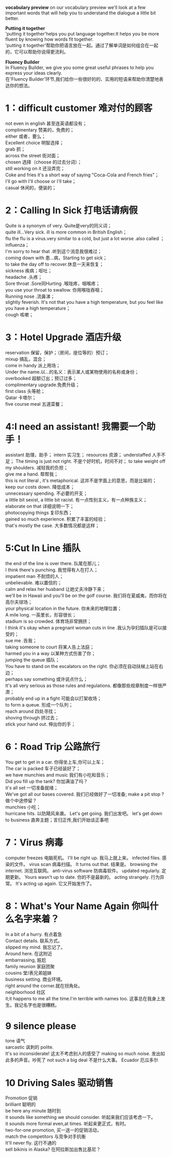 **vocabulary preview**
on our vocabulary preview we'll look at a few important words that will help you to understand the dialogue a little bit better.


**Putting it together**  
'putting it together'helps you put language together.It helps you be more fluent by knowing how words fit together.  
'putting it together'帮助你把语言放在一起。通过了解单词是如何组合在一起的，它可以帮助你说得更流利。

**Fluency Builder**  
In Fluency Builder, we give you some great useful phrases to help you express your ideas clearly.  
在'Fluency Builder'环节,我们给你一些很好的的、实用的短语来帮助你清楚地表达你的想法。


# 1：difficult customer 难对付的顾客
not even in english 甚至连英语都没有；  
complimentary 赞美的，免费的；  
either 或者，要么；  
Excellent choice 明智选择；  
grab 抓；  
across the street 街对面；  
chosen 选择（choose 的过去分词）；  
still working on it 还没弄完；  
Coke and fries it's a short way of saying  "Coca-Cola and French fries"；  
I'll go with  I'll choose or I'll take；  
casual 休闲的，便装的；  

# 2：Calling In Sick 打电话请病假
Quite is a synonym of very. Quite是very的同义词；  
quite ill...Very sick. ill is  more common in British English；  
flu the flu is a virus.very similar to a cold, but just a lot worse .also called ；  influenza；  
I'm sorry to hear that .听到这个消息我很难过；  
coming down with 患...病，Starting to get sick；  
to take the day off to recover.休息一天来恢复；  
sickness 疾病；呕吐；  
headache .头疼；  
Sore throat .Sore同Hurting .喉咙疼，咽喉疼；  
you use your throat to swallow. 你用喉咙吞咽；  
Running nose .流鼻涕；  
slightly feverish. It's not that you have a high temperature, but you feel like you have a high temperature；  
cough 咳嗽；

# 3：Hotel Upgrade 酒店升级
reservation 保留，保护；（房间，座位等的）预订；  
mixup 搞乱，混合；  
come in handy 派上用场；  
Under the name.以…的名义：表示某人或某物使用的名称或身份；  
overbooked  超额订出；预订过多；  
complimentary upgrade.免费升级；  
first class 头等舱；  
Qatar 卡塔尔；  
five course meal  五道菜餐；

# 4:I need an assistant! 我需要一个助手！
assistant 助理，助手；
intern 实习生；
resources 资源；
understaffed    人手不足；
The timing is just not right. 不是个好时机，时间不对；
to take weight off my shoulders. 减轻我的负担；  
give me a hand. 帮帮我；  
this is not literal , it's metaphorical. 这并不是字面上的意思，而是比喻的；  
keep our costs down. 降低成本；  
unnecessary spending. 不必要的开支；  
a little bit sexist, a little bit racist. 有一点性别主义，有一点种族主义；  
elaborate on that 详细说明一下；  
photocopying things 复印东西；  
gained so much experience. 积累了丰富的经验；  
that's mostly the case. 大多数情况都是这样；  

# 5:Cut In Line 插队
the end of the line is over there. 队尾在那儿；  
I think there's punching. 我觉得有人在打人；  
impatient man 不耐烦的人；  
unbelievable. 难以置信的；  
calm and relax her husband 让她丈夫冷静下来；  
we'll be in Hawaii and you'll be on the golf course. 我们将在夏威夷，而你将在高尔夫球场；  
your physical location in the future. 你未来的地理位置；  
A mile long. 一英里长，形容很长；  
stadium is so crowded. 体育场非常拥挤；  
I think it's okay when a pregnant woman cuts in line .我认为孕妇插队是可以接受的；  
sue me .告我；  
taking someone to court 将某人告上法庭；  
harmed you in a way 以某种方式伤害了你；  
jumping the queue 插队；  
You have to stand on the escalators on the right. 你必须在自动扶梯上站在右边；  
perhaps say something 或许说点什么；  
It's all very serious as those rules and regulations. 都像那些规章制度一样很严肃；  
probably end up in a fight 可能会以打架收场；  
to form a queue. 形成一个队列；  
reach around 四处寻找；  
shoving through 挤过去；  
 stick your hand out. 伸出你的手；

 # 6：Road Trip 公路旅行
You get to get in a car. 你得坐上车,你可以上车；  
The car is packed 车子已经装好了；  
we have munchies and music  我们有小吃和音乐；  
Did you fill up the tank? 你加满油了吗？  
it's all set 一切准备就绪；  
We've got all our bases covered. 我们已经做好了一切准备;
make a pit stop ? 做个中途停留？  
munchies 小吃；  
hurricane hits. 以防飓风来袭。
Let's get going. 我们出发吧。
let's get down to business 直奔主题；言归正传,我们开始谈正事吧

# 7：Virus 病毒
computer freezes 电脑死机。
I'll be right up. 我马上就上来。
infected files. 感染的文件。
virus scan 病毒扫描。
It turns out that. 结果是。
browsing the internet.  浏览互联网。
anti-virus software 防病毒软件。
updated regularly. 定期更新。
Yours wasn't up to date. 你的不是最新的。
acting strangely. 行为异常。
It's acting up again. 它又开始发作了。

# 8：What's Your Name Again 你叫什么名字来着？  
In a bit of a hurry. 有点着急  
Contact details. 联系方式。  
slipped my mind. 我忘记了。  
Around here. 在这附近  
embarrassing, 尴尬  
family reunion 家庭团聚  
cousins 堂/表兄弟姐妹  
business setting. 商业环境。  
right around the corner.就在拐角处。  
neighborhood 社区  
it;it happens to me all the time.I'm terrible with names too. 这事总在我身上发生。我记名字也是很糟糕。  

# 9 silence please  
tone 语气  
sarcastic 讽刺的
polite.  
It's so inconsiderate! 这太不考虑别人的感受了
making so much noise. 发出如此多的声音。吵死了
not such a big deal 不是什么大事。
Ecuador 厄瓜多尔  

# 10 Driving Sales 驱动销售  
Promotion 促销  
brilliant 聪明的  
be here any minute 随时到  
it sounds like something we should consider. 听起来我们应该考虑一下。  
it sounds more formal even,at times. 听起来更正式，有时。  
two-for-one promotion, 买一送一的促销活动，  
match the competitors 与竞争对手抗衡  
It'll never fly. 这行不通的  
sell bikinis in Alaska? 在阿拉斯加出售比基尼？
